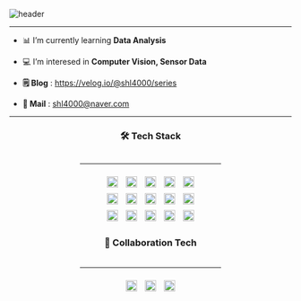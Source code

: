 ![header](https://capsule-render.vercel.app/api?type=Venom&height=200&text=Welcome!%20👋&fontSize=70&animation=fadeIn&color=0:8871e5,100:b678c4&stroke=b678c4)


-------------
- 📊 I’m currently learning **Data Analysis**
- 💻 I’m interesed in **Computer Vision, Sensor Data**

- **🗒️ Blog** : https://velog.io/@shl4000/series
- **💌 Mail** : shl4000@naver.com
--------------


<div align="center">

### 🛠️ Tech Stack
<br>
<hr style="width:50%;text-align:center;margin:auto;">
<br>
<div>
  <img src="https://img.shields.io/badge/Python-3776AB?style=flat-square&logo=Python&logoColor=white" style="margin: 5px; height: 20px;">
  <img src="https://img.shields.io/badge/PyTorch-EE4C2C?style=flat-square&logo=PyTorch&logoColor=white" style="margin: 5px; height: 20px;">
  <img src="https://img.shields.io/badge/TensorFlow-FF6F00?style=flat-square&logo=TensorFlow&logoColor=white" style="margin: 5px; height: 20px;">
  <img src="https://img.shields.io/badge/MATLAB-0076A8?style=flat-square&logo=MATLAB&logoColor=white" style="margin: 5px; height: 20px;">
  <img src="https://img.shields.io/badge/Tableau-E97627?style=flat-square&logo=Tableau&logoColor=white" style="margin: 5px; height: 20px;">
  <br>
  <img src="https://img.shields.io/badge/MySQL-4479A1?style=flat-square&logo=MySQL&logoColor=white" style="margin: 5px; height: 20px;">
  <img src="https://img.shields.io/badge/R-276DC3?style=flat-square&logo=R&logoColor=white" style="margin: 5px; height: 20px;">
  <img src="https://img.shields.io/badge/Pandas-150458?style=flat-square&logo=Pandas&logoColor=white" style="margin: 5px; height: 20px;">
  <img src="https://img.shields.io/badge/NumPy-013243?style=flat-square&logo=NumPy&logoColor=white" style="margin: 5px; height: 20px;">
  <img src="https://img.shields.io/badge/Jupyter-F37626?style=flat-square&logo=Jupyter&logoColor=white" style="margin: 5px; height: 20px;">
  <br>
  <img src="https://img.shields.io/badge/VS%20Code-007ACC?style=flat-square&logo=Visual%20Studio%20Code&logoColor=white" style="margin: 5px; height: 20px;">
  <img src="https://img.shields.io/badge/Figma-F24E1E?style=flat-square&logo=Figma&logoColor=white" style="margin: 5px; height: 20px;">
  <img src="https://img.shields.io/badge/Markdown-000000?style=flat-square&logo=Markdown&logoColor=white" style="margin: 5px; height: 20px;">
  <img src="https://img.shields.io/badge/Scikit--learn-F7931E?style=flat-square&logo=scikit-learn&logoColor=white" style="margin: 5px; height: 20px;">
  <img src="https://img.shields.io/badge/Keras-D00000?style=flat-square&logo=Keras&logoColor=white" style="margin: 5px; height: 20px;">
</div>

### 👥 Collaboration Tech
<br>
<hr style="width:50%;text-align:center;margin:auto;">
<br>
<div>
  <img src="https://img.shields.io/badge/Notion-000000?style=for-the-badge&logo=Notion&logoColor=white" style="margin: 5px; height: 20px;">
  <img src="https://img.shields.io/badge/Slack-4A154B?style=for-the-badge&logo=Slack&logoColor=white" style="margin: 5px; height: 20px;">
  <img src="https://img.shields.io/badge/Canva-00C4CC?style=for-the-badge&logo=Canva&logoColor=white" style="margin: 5px; height: 20px;">
</div>

</div>
